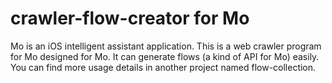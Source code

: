 # crawler-flow-creator for Mo

Mo is an iOS intelligent assistant application. This is a web crawler program for Mo designed for Mo. It can generate flows (a kind of API for Mo) easily. You can find more usage details in another project named flow-collection.